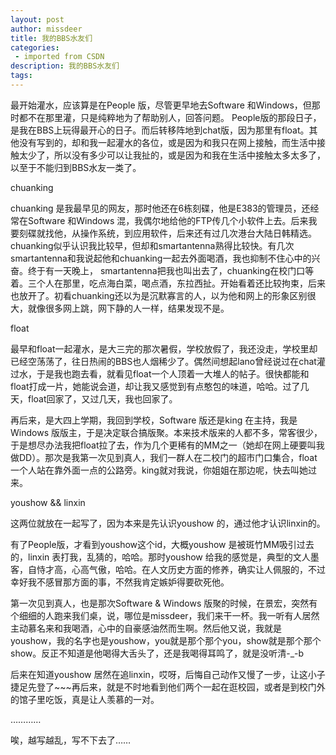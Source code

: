 ```yaml
---
layout: post
author: missdeer
title: 我的BBS水友们
categories: 
 - imported from CSDN
description: 我的BBS水友们
tags: 
---
```


最开始灌水，应该算是在People 版，尽管更早地去Software 和Windows，但那时都不在那里灌，只是纯粹地为了帮助别人，回答问题。 People版的那段日子，是我在BBS上玩得最开心的日子。而后转移阵地到chat版，因为那里有float。其他没有写到的，却和我一起灌水的各位，或是因为和我只在网上接触，而生活中接触太少了，所以没有多少可以让我扯的，或是因为和我在生活中接触太多太多了，以至于不能归到BBS水友一类了。

chuanking

chuanking 是我最早见的网友，那时他还在6栋刻碟，他是E383的管理员，还经常在Software 和Windows 混，我偶尔地给他的FTP传几个小软件上去。后来我要刻碟就找他，从操作系统，到应用软件，后来还有过几次港台大陆日韩精选。chuanking似乎认识我比较早，但却和smartantenna熟得比较快。有几次smartantenna和我说起他和chuanking一起去外面喝酒，我也抑制不住心中的兴奋。终于有一天晚上， smartantenna把我也叫出去了，chuanking在校门口等着。三个人在那里，吃点海白菜，喝点酒，东拉西扯。开始看着还比较拘束，后来也放开了。初看chuanking还以为是沉默寡言的人，以为他和网上的形象区别很大，就像很多网上跳，网下静的人一样，结果发现不是。

float

最早和float一起灌水，是大三完的那次暑假，学校放假了，我还没走，学校里却已经空荡荡了，往日热闹的BBS也人烟稀少了。偶然间想起lano曾经说过在chat灌过水，于是我也跑去看，就看见float一个人顶着一大堆人的帖子。很快都能和float打成一片，她能说会道，却让我又感觉到有点憨包的味道，哈哈。过了几天，float回家了，又过几天，我也回家了。

再后来，是大四上学期，我回到学校，Software 版还是king 在主持，我是Windows 版版主，于是决定联合搞版聚。本来技术版来的人都不多，常客很少，于是想尽办法我把float拉了去，作为几个更稀有的MM之一（她却在网上硬要叫我做DD）。那次是我第一次见到真人，我们一群人在二校门的超市门口集合，float一个人站在靠外面一点的公路旁。king就对我说，你姐姐在那边呢，快去叫她过来。

youshow \&\& linxin

这两位就放在一起写了，因为本来是先认识youshow 的，通过他才认识linxin的。

有了People版，才看到youshow这个id，大概youshow 是被斑竹MM吸引过去的，linxin 表打我，乱猜的，哈哈。那时youshow 给我的感觉是，典型的文人墨客，自恃才高，心高气傲，哈哈。在人文历史方面的修养，确实让人佩服的，不过幸好我不感冒那方面的事，不然我肯定嫉妒得要砍死他。

第一次见到真人，也是那次Software \& Windows 版聚的时候，在景宏，突然有个细细的人跑来我们桌，说，哪位是missdeer，我们来干一杯。我一听有人居然主动慕名来和我喝酒，心中的自豪感油然而生啊。然后他又说，我就是youshow，我的名字也是youshow，you就是那个那个you，show就是那个那个show。反正不知道是他喝得大舌头了，还是我喝得耳鸣了，就是没听清-\_-b

后来在知道youshow 居然在追linxin，哎呀，后悔自己动作又慢了一步，让这小子捷足先登了~~~再后来，就是不时地看到他们两个一起在逛校园，或者是到校门外的馆子里吃饭，真是让人羡慕的一对。

…………

唉，越写越乱，写不下去了……
